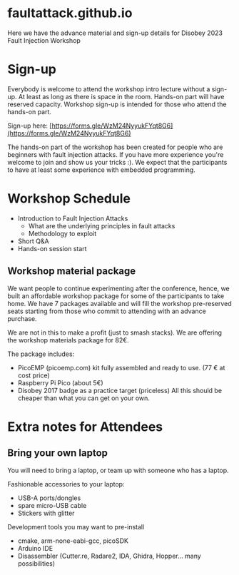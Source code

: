 # faultattack.github.io
Here we have the advance material and sign-up details for Disobey 2023 Fault Injection Workshop 

Sign-up
========
Everybody is welcome to attend the workshop intro lecture without a sign-up. At least as long as there is space in the room. Hands-on part will have reserved capacity.
Workshop sign-up is intended for those who attend the hands-on part. 

Sign-up here: 
[https://forms.gle/WzM24NyyukFYqt8G6](https://forms.gle/WzM24NyyukFYqt8G6)

The hands-on part of the workshop has been created for people who are beginners with fault injection attacks. If you have more experience you're welcome to join and show us your tricks :). We expect that the participants to have at least some experience with embedded programming. 

Workshop Schedule 
==================

  - Introduction to Fault Injection Attacks
     - What are the underlying principles in fault attacks 
     - Methodology to exploit 
  - Short Q&A 
  - Hands-on session start

Workshop material package
---------------------------
We want people to continue experimenting after the conference, hence, we built an affordable workshop package for some of the participants to take home. 
We have 7 packages available and will fill the workshop pre-reserved seats starting from those who commit to attending with an advance purchase. 

We are not in this to make a profit (just to smash stacks). We are offering the workshop materials package for 82€. 

The package includes: 
  - PicoEMP (picoemp.com) kit fully assembled and ready to use. (77 € at cost price)
  - Raspberry Pi Pico (about 5€) 
  - Disobey 2017 badge as a practice target (priceless) 
All this should be cheaper than what you can get on your own. 


Extra notes for Attendees 
=========================

Bring your own laptop
---------------------

You will need to bring a laptop, or team up with someone who has a laptop.

Fashionable accessories to your laptop: 
  - USB-A ports/dongles 
  - spare micro-USB cable 
  - Stickers with glitter

Development tools you may want to pre-install 
  - cmake, arm-none-eabi-gcc, picoSDK 
  - Arduino IDE 
  - Disassembler 
(Cutter.re, Radare2, IDA, Ghidra, Hopper... many possibilities) 



